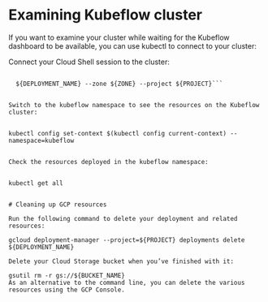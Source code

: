 

# Examining Kubeflow cluster

If you want to examine your cluster while waiting for the Kubeflow dashboard to be available, you can use kubectl to connect to your cluster:

Connect your Cloud Shell session to the cluster:

```gcloud container clusters get-credentials \

  ${DEPLOYMENT_NAME} --zone ${ZONE} --project ${PROJECT}```


Switch to the kubeflow namespace to see the resources on the Kubeflow cluster:


kubectl config set-context $(kubectl config current-context) --namespace=kubeflow


Check the resources deployed in the kubeflow namespace:


kubectl get all


# Cleaning up GCP resources

Run the following command to delete your deployment and related resources:

gcloud deployment-manager --project=${PROJECT} deployments delete ${DEPLOYMENT_NAME}

Delete your Cloud Storage bucket when you’ve finished with it:

gsutil rm -r gs://${BUCKET_NAME}
As an alternative to the command line, you can delete the various resources using the GCP Console.
